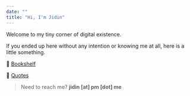 ```yaml
---
date: ""
title: "Hi, I'm Jidin"
---
```

Welcome to my tiny corner of digital existence. 

If you ended up here without any intention or knowing me at all, here is a little something.

:book: [Bookshelf](books)

:round_pushpin: [Quotes](quotes)

> Need to reach me? **jidin [at] pm [dot] me**

